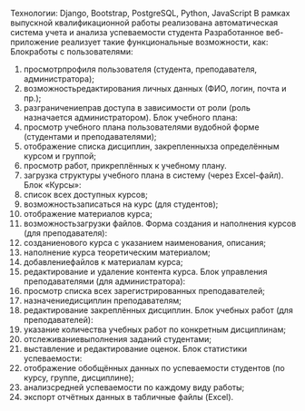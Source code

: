 Технологии: Django, Bootstrap, PostgreSQL, Python, JavaScript
В рамках выпускной квалификационной работы реализована автоматическая система учета и анализа успеваемости студента
Разработанное веб-приложение реализует такие функциональные возможности, как:
Блокработы с пользователями:
1. просмотрпрофиля пользователя (студента, преподавателя, администратора);
2. возможностьредактирования личных данных (ФИО, логин, почта и пр.);
3. разграничениеправ доступа в зависимости от роли (роль назначается администратором).
Блок учебного плана:
1. просмотр учебного плана пользователями вудобной форме (студентами и преподавателями);
2. отображение списка дисциплин, закрепленныхза определённым курсом и группой;
3. просмотр работ, прикреплённых к учебному плану.
4. загрузка структуры учебного плана в систему (через Excel-файл).
Блок «Курсы»:
1. список всех доступных курсов;
2. возможностьзаписаться на курс (для студентов);
3. отображение материалов курса;
4. возможностьзагрузки файлов.
Форма создания и наполнения курсов (для преподавателя):
1. созданиенового курса с указанием наименования, описания;
2. наполнение курса теоретическим материалом;
3. добавлениефайлов к материалам курса;
4. редактирование и удаление контента курса.
Блок управления преподавателями (для администратора):
1. просмотр списка всех зарегистрированных преподавателей;
2. назначениедисциплин преподавателям;
3. редактирование закреплённых дисциплин.
Блок учебных работ (для преподавателей):
1. указание количества учебных работ по конкретным дисциплинам;
2. отслеживаниевыполнения заданий студентами;
3. выставление и редактирование оценок.
Блок статистики успеваемости:
1. отображение обобщённых данных по успеваемости студентов (по курсу, группе, дисциплине);
2. анализсредней успеваемости по каждому виду работы;
3. экспорт отчётных данных в табличные файлы (Excel).
